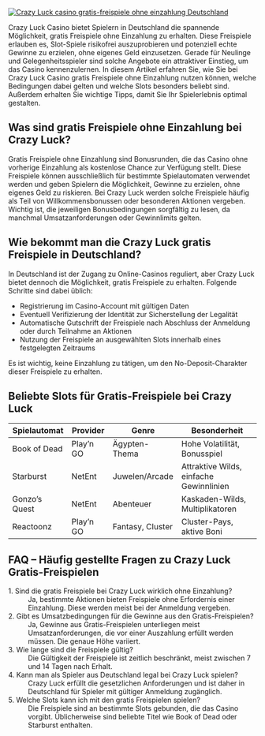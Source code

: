 [![Crazy Luck casino gratis-freispiele ohne einzahlung Deutschland](https://123-caf.pages.dev/gitsignup.png)](https://vrmoo.ru/Bt82HjjY)

<p>Crazy Luck Casino bietet Spielern in Deutschland die spannende Möglichkeit, gratis Freispiele ohne Einzahlung zu erhalten. Diese Freispiele erlauben es, Slot-Spiele risikofrei auszuprobieren und potenziell echte Gewinne zu erzielen, ohne eigenes Geld einzusetzen. Gerade für Neulinge und Gelegenheitsspieler sind solche Angebote ein attraktiver Einstieg, um das Casino kennenzulernen. In diesem Artikel erfahren Sie, wie Sie bei Crazy Luck Casino gratis Freispiele ohne Einzahlung nutzen können, welche Bedingungen dabei gelten und welche Slots besonders beliebt sind. Außerdem erhalten Sie wichtige Tipps, damit Sie Ihr Spielerlebnis optimal gestalten.</p>  <h2>Was sind gratis Freispiele ohne Einzahlung bei Crazy Luck?</h2> <p>Gratis Freispiele ohne Einzahlung sind Bonusrunden, die das Casino ohne vorherige Einzahlung als kostenlose Chance zur Verfügung stellt. Diese Freispiele können ausschließlich für bestimmte Spielautomaten verwendet werden und geben Spielern die Möglichkeit, Gewinne zu erzielen, ohne eigenes Geld zu riskieren. Bei Crazy Luck werden solche Freispiele häufig als Teil von Willkommensbonussen oder besonderen Aktionen vergeben. Wichtig ist, die jeweiligen Bonusbedingungen sorgfältig zu lesen, da manchmal Umsatzanforderungen oder Gewinnlimits gelten.</p>  <h2>Wie bekommt man die Crazy Luck gratis Freispiele in Deutschland?</h2> <p>In Deutschland ist der Zugang zu Online-Casinos reguliert, aber Crazy Luck bietet dennoch die Möglichkeit, gratis Freispiele zu erhalten. Folgende Schritte sind dabei üblich:</p> <ul>   <li>Registrierung im Casino-Account mit gültigen Daten</li>   <li>Eventuell Verifizierung der Identität zur Sicherstellung der Legalität</li>   <li>Automatische Gutschrift der Freispiele nach Abschluss der Anmeldung oder durch Teilnahme an Aktionen</li>   <li>Nutzung der Freispiele an ausgewählten Slots innerhalb eines festgelegten Zeitraums</li> </ul> <p>Es ist wichtig, keine Einzahlung zu tätigen, um den No-Deposit-Charakter dieser Freispiele zu erhalten.</p>  <h2>Beliebte Slots für Gratis-Freispiele bei Crazy Luck</h2> <table>   <thead>     <tr>       <th>Spielautomat</th>       <th>Provider</th>       <th>Genre</th>       <th>Besonderheit</th>     </tr>   </thead>   <tbody>     <tr>       <td>Book of Dead</td>       <td>Play’n GO</td>       <td>Ägypten-Thema</td>       <td>Hohe Volatilität, Bonusspiel</td>     </tr>     <tr>       <td>Starburst</td>       <td>NetEnt</td>       <td>Juwelen/Arcade</td>       <td>Attraktive Wilds, einfache Gewinnlinien</td>     </tr>     <tr>       <td>Gonzo’s Quest</td>       <td>NetEnt</td>       <td>Abenteuer</td>       <td>Kaskaden-Wilds, Multiplikatoren</td>     </tr>     <tr>       <td>Reactoonz</td>       <td>Play’n GO</td>       <td>Fantasy, Cluster</td>       <td>Cluster-Pays, aktive Boni</td>     </tr>   </tbody> </table>  <h2>FAQ – Häufig gestellte Fragen zu Crazy Luck Gratis-Freispielen</h2> <dl>   <dt>1. Sind die gratis Freispiele bei Crazy Luck wirklich ohne Einzahlung?</dt>   <dd>Ja, bestimmte Aktionen bieten Freispiele ohne Erfordernis einer Einzahlung. Diese werden meist bei der Anmeldung vergeben.</dd>   <dt>2. Gibt es Umsatzbedingungen für die Gewinne aus den Gratis-Freispielen?</dt>   <dd>Ja, Gewinne aus Gratis-Freispielen unterliegen meist Umsatzanforderungen, die vor einer Auszahlung erfüllt werden müssen. Die genaue Höhe variiert.</dd>   <dt>3. Wie lange sind die Freispiele gültig?</dt>   <dd>Die Gültigkeit der Freispiele ist zeitlich beschränkt, meist zwischen 7 und 14 Tagen nach Erhalt.</dd>   <dt>4. Kann man als Spieler aus Deutschland legal bei Crazy Luck spielen?</dt>   <dd>Crazy Luck erfüllt die gesetzlichen Anforderungen und ist daher in Deutschland für Spieler mit gültiger Anmeldung zugänglich.</dd>   <dt>5. Welche Slots kann ich mit den gratis Freispielen spielen?</dt>   <dd>Die Freispiele sind an bestimmte Slots gebunden, die das Casino vorgibt. Üblicherweise sind beliebte Titel wie Book of Dead oder Starburst enthalten.</dd> </dl>